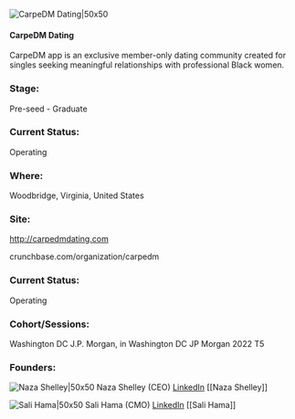 

![CarpeDM Dating|50x50](https://res.cloudinary.com/crunchbase-production/image/upload/paue5fuyy7rvsojksdku)

#### CarpeDM Dating
CarpeDM app is an exclusive member-only dating community created for singles seeking meaningful relationships with professional Black women.

### Stage: 
Pre-seed - Graduate 

### Current Status: 
Operating

### Where:
Woodbridge, Virginia, United States

### Site:
http://carpedmdating.com



crunchbase.com/organization/carpedm

### Current Status: 
Operating

### Cohort/Sessions: 
Washington DC J.P. Morgan, in Washington DC JP Morgan 2022 T5

### Founders: 

![Naza Shelley|50x50](https://www.f6s.com/content-resource/profiles/2805774_th2.jpg) Naza Shelley (CEO) [LinkedIn](https://linkedin.com/in/naza-shelley-72b50125) [[Naza Shelley]]

![Sali Hama|50x50](https://www.f6s.com/content-resource/profiles/2806633_th2.jpg) Sali Hama (CMO) [LinkedIn](https://linkedin.com/in/salihama) [[Sali Hama]]


